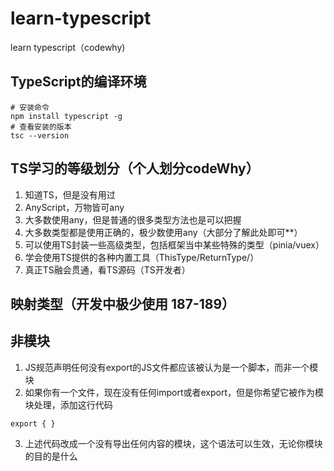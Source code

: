 # learn-typescript
learn typescript（codewhy)

## TypeScript的编译环境
```
# 安装命令
npm install typescript -g
# 查看安装的版本
tsc --version
```

## TS学习的等级划分（个人划分codeWhy）
1. 知道TS，但是没有用过
2. AnyScript，万物皆可any
3. 大多数使用any，但是普通的很多类型方法也是可以把握
4. 大多数类型都是使用正确的，极少数使用any（大部分了解此处即可**）
5. 可以使用TS封装一些高级类型，包括框架当中某些特殊的类型（pinia/vuex）
6. 学会使用TS提供的各种内置工具（ThisType/ReturnType/）
7. 真正TS融会贯通，看TS源码（TS开发者）


## 映射类型（开发中极少使用 187-189）

## 非模块
1. JS规范声明任何没有export的JS文件都应该被认为是一个脚本，而非一个模块
2. 如果你有一个文件，现在没有任何import或者export，但是你希望它被作为模块处理，添加这行代码
```
export { }
```
3. 上述代码改成一个没有导出任何内容的模块，这个语法可以生效，无论你模块的目的是什么
